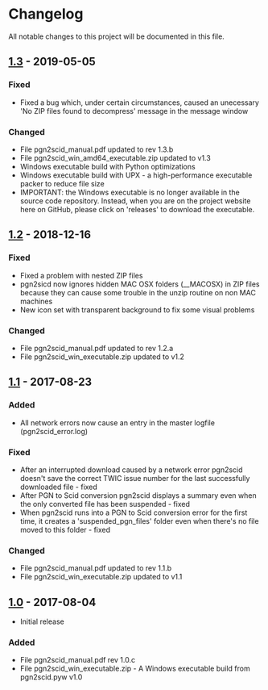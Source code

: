 # Changelog
All notable changes to this project will be documented in this file.

## [1.3](https://github.com/CasualPyDev/pgn2scid/releases/tag/v1.3) - 2019-05-05
### Fixed
- Fixed a bug which, under certain circumstances, caused an unecessary
'No ZIP files found to decompress' message in the message window

### Changed
- File pgn2scid_manual.pdf updated to rev 1.3.b
- File pgn2scid_win_amd64_executable.zip updated to v1.3
- Windows executable build with Python optimizations
- Windows executable build with UPX - a high-performance executable packer to reduce file size
- IMPORTANT: the Windows executable is no longer available in the source code repository. Instead, when you are on the project website here on GitHub, please click on 'releases' to download the executable.

## [1.2](https://github.com/CasualPyDev/pgn2scid/releases/tag/v1.2) - 2018-12-16
### Fixed
- Fixed a problem with nested ZIP files
- pgn2sicd now ignores hidden MAC OSX folders (__MACOSX) in ZIP files because they can
cause some trouble in the unzip routine on non MAC machines
- New icon set with transparent background to fix some visual problems

### Changed
- File pgn2scid_manual.pdf updated to rev 1.2.a
- File pgn2scid_win_executable.zip updated to v1.2

## [1.1](https://github.com/CasualPyDev/pgn2scid/releases/tag/v1.1) - 2017-08-23
### Added
- All network errors now cause an entry in the master logfile (pgn2scid_error.log)

### Fixed
- After an interrupted download caused by a network error pgn2scid doesn't save the correct TWIC issue number for the last successfully downloaded file - fixed
- After PGN to Scid conversion pgn2scid displays a summary even when the only converted file has been suspended - fixed
- When pgn2scid runs into a PGN to Scid conversion error for the first time, it creates a 'suspended_pgn_files' folder even when there's no file moved to this folder - fixed

### Changed
- File pgn2scid_manual.pdf updated to rev 1.1.b
- File pgn2scid_win_executable.zip updated to v1.1

## [1.0](https://github.com/CasualPyDev/pgn2scid/releases/tag/v1.0) - 2017-08-04
- Initial release

### Added
- File pgn2scid_manual.pdf rev 1.0.c
- File pgn2scid_win_executable.zip - A Windows executable build from pgn2scid.pyw v1.0
